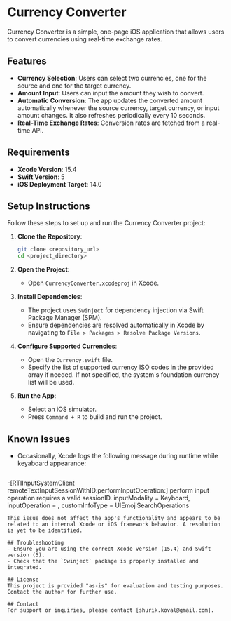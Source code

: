 
# Currency Converter

Currency Converter is a simple, one-page iOS application that allows users to convert currencies using real-time exchange rates.

## Features
- **Currency Selection**: Users can select two currencies, one for the source and one for the target currency.
- **Amount Input**: Users can input the amount they wish to convert.
- **Automatic Conversion**: The app updates the converted amount automatically whenever the source currency, target currency, or input amount changes. It also refreshes periodically every 10 seconds.
- **Real-Time Exchange Rates**: Conversion rates are fetched from a real-time API.

## Requirements
- **Xcode Version**: 15.4
- **Swift Version**: 5
- **iOS Deployment Target**: 14.0

## Setup Instructions
Follow these steps to set up and run the Currency Converter project:

1. **Clone the Repository**:
   ```bash
   git clone <repository_url>
   cd <project_directory>
   ```

2. **Open the Project**:
   - Open `CurrencyConverter.xcodeproj` in Xcode.

3. **Install Dependencies**:
   - The project uses `Swinject` for dependency injection via Swift Package Manager (SPM).
   - Ensure dependencies are resolved automatically in Xcode by navigating to `File > Packages > Resolve Package Versions`.

4. **Configure Supported Currencies**:
   - Open the `Currency.swift` file.
   - Specify the list of supported currency ISO codes in the provided array if needed. If not specified, the system's foundation currency list will be used.

5. **Run the App**:
   - Select an iOS simulator.
   - Press `Command + R` to build and run the project.

## Known Issues
- Occasionally, Xcode logs the following message during runtime while keyaboard appearance:
  ```
-[RTIInputSystemClient remoteTextInputSessionWithID:performInputOperation:]  perform input operation requires a valid sessionID. inputModality = Keyboard, inputOperation = <null selector>, customInfoType = UIEmojiSearchOperations
  ```
  This issue does not affect the app's functionality and appears to be related to an internal Xcode or iOS framework behavior. A resolution is yet to be identified.

## Troubleshooting
- Ensure you are using the correct Xcode version (15.4) and Swift version (5).
- Check that the `Swinject` package is properly installed and integrated.

## License
This project is provided "as-is" for evaluation and testing purposes. Contact the author for further use.

## Contact
For support or inquiries, please contact [shurik.koval@gmail.com].
